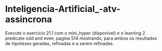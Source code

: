 # Inteligencia-Artificial_-atv-assincrona

Execute o exercicio 21.1 com o mini_hyper (disponivel) e o learning
2 predicate odd and even, pagina 514 mostrando, para ambos os resultados
de hipoteses geradas, refinadas e a serem refinadas.
